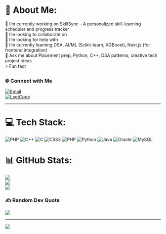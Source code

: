 # 💫 About Me:
🔭 I’m currently working on SkillSync – A personalized skill-learning scheduler and progress tracker<br>👯 I’m looking to collaborate on<br>🤝 I’m looking for help with<br>🌱 I’m currently learning DSA, AI/ML (Scikit-learn, XGBoost), Next.js (for frontend integration)<br>💬 Ask me about Placement prep, Python, C++, DSA patterns, creative tech project ideas<br>⚡ Fun fact


### 🌐 Connect with Me  
[![Email](https://img.shields.io/badge/Gmail-D14836?style=for-the-badge&logo=gmail&logoColor=white)](mailto:snehac9873@gmail.com)  
[![LeetCode](https://img.shields.io/badge/LeetCode-FFA116?style=for-the-badge&logo=leetcode&logoColor=black)](https://leetcode.com/sneha479)

---
# 💻 Tech Stack:
![PHP](https://img.shields.io/badge/php-%23777BB4.svg?style=for-the-badge&logo=php&logoColor=white) ![C++](https://img.shields.io/badge/c++-%2300599C.svg?style=for-the-badge&logo=c%2B%2B&logoColor=white) ![C](https://img.shields.io/badge/c-%2300599C.svg?style=for-the-badge&logo=c&logoColor=white) ![CSS3](https://img.shields.io/badge/css3-%231572B6.svg?style=for-the-badge&logo=css3&logoColor=white) ![PHP](https://img.shields.io/badge/php-%23777BB4.svg?style=for-the-badge&logo=php&logoColor=white) ![Python](https://img.shields.io/badge/python-3670A0?style=for-the-badge&logo=python&logoColor=ffdd54) ![Java](https://img.shields.io/badge/java-%23ED8B00.svg?style=for-the-badge&logo=openjdk&logoColor=white) ![Oracle](https://img.shields.io/badge/Oracle-F80000?style=for-the-badge&logo=oracle&logoColor=white) ![MySQL](https://img.shields.io/badge/mysql-4479A1.svg?style=for-the-badge&logo=mysql&logoColor=white)
# 📊 GitHub Stats:
![](https://github-readme-stats.vercel.app/api?username=snehac005&theme=dark&hide_border=false&include_all_commits=false&count_private=false)<br/>
![](https://nirzak-streak-stats.vercel.app/?user=snehac005&theme=dark&hide_border=false)<br/>
![](https://github-readme-stats.vercel.app/api/top-langs/?username=snehac005&theme=dark&hide_border=false&include_all_commits=false&count_private=false&layout=compact)

### ✍️ Random Dev Quote
![](https://quotes-github-readme.vercel.app/api?type=horizontal&theme=radical)

---
[![](https://visitcount.itsvg.in/api?id=snehac005&icon=0&color=0)](https://visitcount.itsvg.in)

<!-- Proudly created with GPRM ( https://gprm.itsvg.in ) -->
